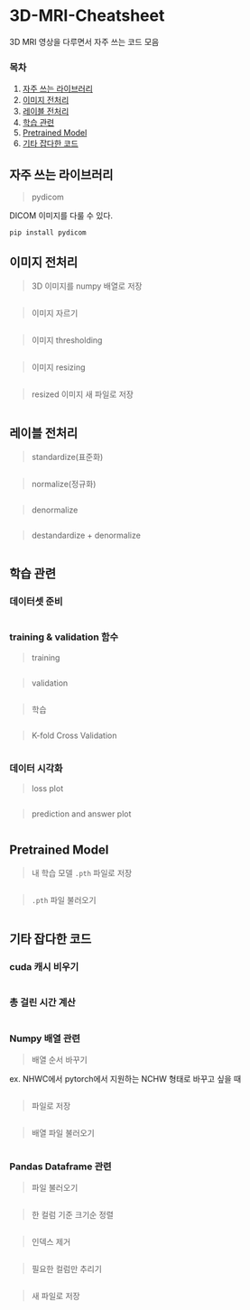 # 3D-MRI-Cheatsheet
3D MRI 영상을 다루면서 자주 쓰는 코드 모음

### 목차
1. [자주 쓰는 라이브러리](#자주-쓰는-라이브러리)
2. [이미지 전처리](#이미지-전처리)
3. [레이블 전처리](#레이블-전처리)
4. [학습 관련](#학습-관련)
5. [Pretrained Model](#Pretrained-Model)
6. [기타 잡다한 코드](#기타-잡다한-코드)


## 자주 쓰는 라이브러리

> pydicom

DICOM 이미지를 다룰 수 있다.

```console
pip install pydicom
```

## 이미지 전처리

> 3D 이미지를 numpy 배열로 저장
```python
```

> 이미지 자르기
```python
```

> 이미지 thresholding
```python
```

> 이미지 resizing
```python
```

> resized 이미지 새 파일로 저장
```python
```

## 레이블 전처리

> standardize(표준화)
```python
```

> normalize(정규화)
```python
```

> denormalize
```python
```

> destandardize + denormalize
```python
```

## 학습 관련

### 데이터셋 준비
```python
```

### training & validation 함수

> training
```python
```

> validation
```python
```

> 학습
```python
```

> K-fold Cross Validation
```python
```

### 데이터 시각화

> loss plot
```python
```

> prediction and answer plot
```python
```

## Pretrained Model

> 내 학습 모델 `.pth` 파일로 저장
```python
```

> `.pth` 파일 불러오기
```python
````

## 기타 잡다한 코드

### cuda 캐시 비우기
```python
```

### 총 걸린 시간 계산
```python
```

### Numpy 배열 관련

> 배열 순서 바꾸기

ex. NHWC에서 pytorch에서 지원하는 NCHW 형태로 바꾸고 싶을 때
```python
```

> 파일로 저장
```python
```

> 배열 파일 불러오기
```python
```

### Pandas Dataframe 관련

> 파일 불러오기
```python
```

> 한 컬럼 기준 크기순 정렬
```python
```

> 인덱스 제거
```python
```

> 필요한 컬럼만 추리기
```python
```

> 새 파일로 저장
```python
```
